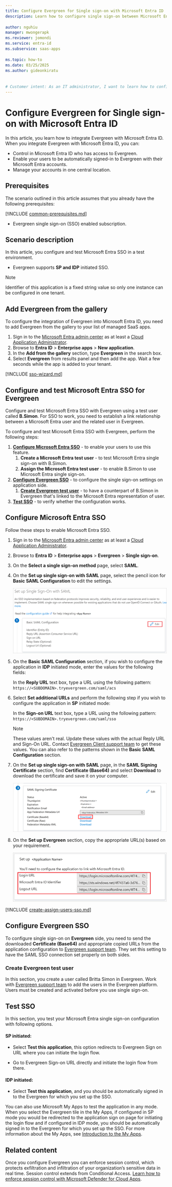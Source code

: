 ```yaml
---
title: Configure Evergreen for Single sign-on with Microsoft Entra ID
description: Learn how to configure single sign-on between Microsoft Entra ID and Evergreen.

author: nguhiu
manager: mwongerapk
ms.reviewer: jomondi
ms.service: entra-id
ms.subservice: saas-apps

ms.topic: how-to
ms.date: 03/25/2025
ms.author: gideonkiratu


# Customer intent: As an IT administrator, I want to learn how to configure single sign-on between Microsoft Entra ID and Evergreen so that I can control who has access to Evergreen, enable automatic sign-in with Microsoft Entra accounts, and manage my accounts in one central location.
---
```


# Configure Evergreen for Single sign-on with Microsoft Entra ID

In this article,  you learn how to integrate Evergreen with Microsoft Entra ID. When you integrate Evergreen with Microsoft Entra ID, you can:

* Control in Microsoft Entra ID who has access to Evergreen.
* Enable your users to be automatically signed-in to Evergreen with their Microsoft Entra accounts.
* Manage your accounts in one central location.

## Prerequisites

The scenario outlined in this article assumes that you already have the following prerequisites:

[!INCLUDE [common-prerequisites.md](~/identity/saas-apps/includes/common-prerequisites.md)]
* Evergreen single sign-on (SSO) enabled subscription.

## Scenario description

In this article,  you configure and test Microsoft Entra SSO in a test environment.

* Evergreen supports **SP and IDP** initiated SSO.

> [!NOTE]
> Identifier of this application is a fixed string value so only one instance can be configured in one tenant.

## Add Evergreen from the gallery

To configure the integration of Evergreen into Microsoft Entra ID, you need to add Evergreen from the gallery to your list of managed SaaS apps.

1. Sign in to the [Microsoft Entra admin center](https://entra.microsoft.com) as at least a [Cloud Application Administrator](~/identity/role-based-access-control/permissions-reference.md#cloud-application-administrator).
1. Browse to **Entra ID** > **Enterprise apps** > **New application**.
1. In the **Add from the gallery** section, type **Evergreen** in the search box.
1. Select **Evergreen** from results panel and then add the app. Wait a few seconds while the app is added to your tenant.

 [!INCLUDE [sso-wizard.md](~/identity/saas-apps/includes/sso-wizard.md)]


<a name='configure-and-test-azure-ad-sso-for-evergreen'></a>

## Configure and test Microsoft Entra SSO for Evergreen

Configure and test Microsoft Entra SSO with Evergreen using a test user called **B.Simon**. For SSO to work, you need to establish a link relationship between a Microsoft Entra user and the related user in Evergreen.

To configure and test Microsoft Entra SSO with Evergreen, perform the following steps:

1. **[Configure Microsoft Entra SSO](#configure-azure-ad-sso)** - to enable your users to use this feature.
    1. **Create a Microsoft Entra test user** - to test Microsoft Entra single sign-on with B.Simon.
    1. **Assign the Microsoft Entra test user** - to enable B.Simon to use Microsoft Entra single sign-on.
1. **[Configure Evergreen SSO](#configure-evergreen-sso)** - to configure the single sign-on settings on application side.
    1. **[Create Evergreen test user](#create-evergreen-test-user)** - to have a counterpart of B.Simon in Evergreen that's linked to the Microsoft Entra representation of user.
1. **[Test SSO](#test-sso)** - to verify whether the configuration works.

<a name='configure-azure-ad-sso'></a>

## Configure Microsoft Entra SSO

Follow these steps to enable Microsoft Entra SSO.

1. Sign in to the [Microsoft Entra admin center](https://entra.microsoft.com) as at least a [Cloud Application Administrator](~/identity/role-based-access-control/permissions-reference.md#cloud-application-administrator).
1. Browse to **Entra ID** > **Enterprise apps** > **Evergreen** > **Single sign-on**.
1. On the **Select a single sign-on method** page, select **SAML**.
1. On the **Set up single sign-on with SAML** page, select the pencil icon for **Basic SAML Configuration** to edit the settings.

   ![Edit Basic SAML Configuration](common/edit-urls.png)

1. On the **Basic SAML Configuration** section, if you wish to configure the application in **IDP** initiated mode, enter the values for the following fields:

    In the **Reply URL** text box, type a URL using the following pattern:
    `https://<SUBDOMAIN>.tryevergreen.com/saml/acs`

1. Select **Set additional URLs** and perform the following step if you wish to configure the application in **SP** initiated mode:

    In the **Sign-on URL** text box, type a URL using the following pattern:
    `https://<SUBDOMAIN>.tryevergreen.com/saml/sso`

	> [!NOTE]
	> These values aren't real. Update these values with the actual Reply URL and Sign-On URL. Contact [Evergreen Client support team](mailto:support@tryevergreen.com) to get these values. You can also refer to the patterns shown in the **Basic SAML Configuration** section.

1. On the **Set up single sign-on with SAML** page, in the **SAML Signing Certificate** section,  find **Certificate (Base64)** and select **Download** to download the certificate and save it on your computer.

	![The Certificate download link](common/certificatebase64.png)

1. On the **Set up Evergreen** section, copy the appropriate URL(s) based on your requirement.

	![Copy configuration URLs](common/copy-configuration-urls.png)

<a name='create-an-azure-ad-test-user'></a>

[!INCLUDE [create-assign-users-sso.md](~/identity/saas-apps/includes/create-assign-users-sso.md)]

## Configure Evergreen SSO

To configure single sign-on on **Evergreen** side, you need to send the downloaded **Certificate (Base64)** and appropriate copied URLs from the application configuration to [Evergreen support team](mailto:support@tryevergreen.com). They set this setting to have the SAML SSO connection set properly on both sides.

### Create Evergreen test user

In this section, you create a user called Britta Simon in Evergreen. Work with [Evergreen support team](mailto:support@tryevergreen.com) to add the users in the Evergreen platform. Users must be created and activated before you use single sign-on.

## Test SSO 

In this section, you test your Microsoft Entra single sign-on configuration with following options. 

#### SP initiated:

* Select **Test this application**, this option redirects to Evergreen Sign on URL where you can initiate the login flow.  

* Go to Evergreen Sign-on URL directly and initiate the login flow from there.

#### IDP initiated:

* Select **Test this application**, and you should be automatically signed in to the Evergreen for which you set up the SSO. 

You can also use Microsoft My Apps to test the application in any mode. When you select the Evergreen tile in the My Apps, if configured in SP mode you would be redirected to the application sign on page for initiating the login flow and if configured in IDP mode, you should be automatically signed in to the Evergreen for which you set up the SSO. For more information about the My Apps, see [Introduction to the My Apps](https://support.microsoft.com/account-billing/sign-in-and-start-apps-from-the-my-apps-portal-2f3b1bae-0e5a-4a86-a33e-876fbd2a4510).

## Related content

Once you configure Evergreen you can enforce session control, which protects exfiltration and infiltration of your organization’s sensitive data in real time. Session control extends from Conditional Access. [Learn how to enforce session control with Microsoft Defender for Cloud Apps](/cloud-app-security/proxy-deployment-any-app).
